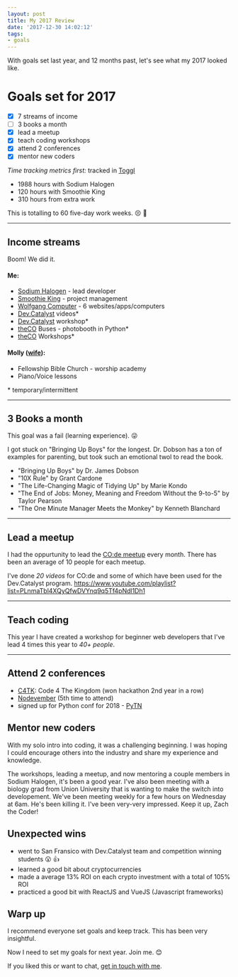 ```yaml
---
layout: post
title: My 2017 Review
date: '2017-12-30 14:02:12'
tags:
- goals
---
```


With goals set last year, and 12 months past, let's see what my 2017 looked like.

# Goals set for 2017

+ [X] 7 streams of income
+ [ ] 3 books a month
+ [X] lead a meetup
+ [X] teach coding workshops
+ [X] attend 2 conferences
+ [X] mentor new coders

*Time tracking metrics first:*
tracked in [Toggl](https://toggl.com/)

+ 1988 hours with Sodium Halogen
+ 120 hours with Smoothie King
+ 310 hours from extra work

This is totalling to 60 five-day work weeks. 😣 🤑

-----

## Income streams

Boom! We did it.

#### Me:

+ [Sodium Halogen](http://sodiumhalogen.com) - lead developer
+ [Smoothie King](http://smoothieking.com) - project management
+ [Wolfgang Computer](http://wolfgangcomputer.com) - 6 websites/apps/computers
+ [Dev.Catalyst](https://www.attheco.com/devcatalyst) videos\*
+ [Dev.Catalyst](https://www.attheco.com/devcatalyst) workshop\*
+ [theCO](attheco.com) Buses - photobooth in Python\*
+ [theCO](attheco.com) Workshops\*

#### Molly ([wife](https://twitter.com/MissMollyAnn)):

+ Fellowship Bible Church - worship academy
+ Piano/Voice lessons

\* temporary/intermittent

-----

## 3 Books a month

This goal was a fail (learning experience). 😜

I got stuck on "Bringing Up Boys" for the longest. Dr. Dobson has a ton of examples for parenting, but took such an emotional twol to read the book.

+ "Bringing Up Boys" by Dr. James Dobson
+ "10X Rule" by Grant Cardone
+ "The Life-Changing Magic of Tidying Up" by Marie Kondo
+ "The End of Jobs: Money, Meaning and Freedom Without the 9-to-5" by Taylor Pearson
+ "The One Minute Manager Meets the Monkey" by Kenneth Blanchard

-----

## Lead a meetup

I had the oppurtunity to lead the [CO:de meetup](http://code.attheco.com) every month. There has been an average of 10 people for each meetup.

I've done *20 videos* for CO:de and some of which have been used for the Dev.Catalyst program.
https://www.youtube.com/playlist?list=PLnmaTbl4XQyQfwDVYnq9q5Tf4pNdl1Dh1

-----

## Teach coding

This year I have created a workshop for beginner web developers that I've lead 4 times this year to *40+ people*.

-----

## Attend 2 conferences

+ [C4TK](http://codeforthekingdom.org/): Code 4 The Kingdom (won hackathon 2nd year in a row)
+ [Nodevember](http://nodevember.org/) (5th time to attend)
+ signed up for Python conf for 2018 - [PyTN](https://www.pytennessee.org/)

## Mentor new coders

With my solo intro into coding, it was a challenging beginning. I was hoping I could encourage others into the industry and share my experience and knowledge.

The workshops, leading a meetup, and now mentoring a couple members in Sodium Halogen, it's been a good year. I've also been meeting with a biology grad from Union University that is wanting to make the switch into developement. We've been meeting weekly for a few hours on Wednesday at 6am. He's been killing it. I've been very-very impressed. Keep it up, Zach the Coder!

## Unexpected wins

+ went to San Fransico with Dev.Catalyst team and competition winning students 😮 👍
+ learned a good bit about cryptocurrencies
+ made a average 13% ROI on each crypto investment with a total of 105% ROI
+ practiced a good bit with ReactJS and VueJS (Javascript frameworks)

## Warp up

I recommend everyone set goals and keep track. This has been very insightful.

Now I need to set my goals for next year. Join me. 😊

If you liked this or want to chat, [get in touch with me](https://twitter.com/Chance_Smith).